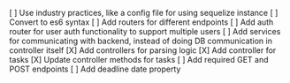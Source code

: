 [ ] Use industry practices, like a config file for using sequelize instance
[ ] Convert to es6 syntax
[ ] Add routers for different endpoints
    [ ] Add auth router for user auth functionality to support multiple users
[ ] Add services for communicating with backend, instead of doing DB communication in controller itself
[X] Add controllers for parsing logic
    [X] Add controller for tasks
    [X] Update controller methods for tasks
[ ] Add required GET and POST endpoints
    [ ] Add deadline date property